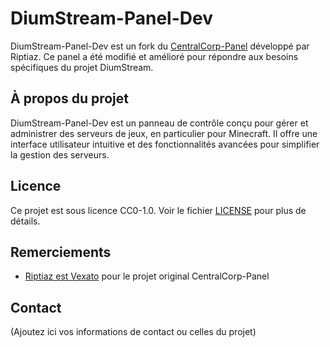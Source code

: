 # DiumStream-Panel-Dev

DiumStream-Panel-Dev est un fork du [CentralCorp-Panel](https://github.com/Riptiaz/CentralCorp-Panel) développé par Riptiaz. Ce panel a été modifié et amélioré pour répondre aux besoins spécifiques du projet DiumStream.

## À propos du projet

DiumStream-Panel-Dev est un panneau de contrôle conçu pour gérer et administrer des serveurs de jeux, en particulier pour Minecraft. Il offre une interface utilisateur intuitive et des fonctionnalités avancées pour simplifier la gestion des serveurs.

## Licence

Ce projet est sous licence CC0-1.0. Voir le fichier [LICENSE](https://github.com/DiumStream-dev/Dium-Craft-Panel-Dev/blob/main/LICENSE) pour plus de détails.

## Remerciements

- [Riptiaz est Vexato](https://github.com/Riptiaz/CentralCorp-Panel) pour le projet original CentralCorp-Panel

## Contact

(Ajoutez ici vos informations de contact ou celles du projet)

